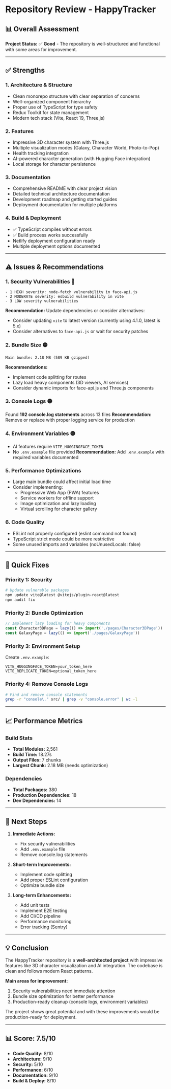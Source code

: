# Repository Review - HappyTracker

## 📊 Overall Assessment
**Project Status:** ✅ **Good** - The repository is well-structured and functional with some areas for improvement.

---

## ✅ Strengths

### 1. **Architecture & Structure**
- Clean monorepo structure with clear separation of concerns
- Well-organized component hierarchy
- Proper use of TypeScript for type safety
- Redux Toolkit for state management
- Modern tech stack (Vite, React 19, Three.js)

### 2. **Features**
- Impressive 3D character system with Three.js
- Multiple visualization modes (Galaxy, Character World, Photo-to-Pop)
- Health tracking integration
- AI-powered character generation (with Hugging Face integration)
- Local storage for character persistence

### 3. **Documentation**
- Comprehensive README with clear project vision
- Detailed technical architecture documentation
- Development roadmap and getting started guides
- Deployment documentation for multiple platforms

### 4. **Build & Deployment**
- ✅ TypeScript compiles without errors
- ✅ Build process works successfully
- Netlify deployment configuration ready
- Multiple deployment options documented

---

## ⚠️ Issues & Recommendations

### 1. **Security Vulnerabilities** 🔴
```
- 1 HIGH severity: node-fetch vulnerability in face-api.js
- 2 MODERATE severity: esbuild vulnerability in vite
- 3 LOW severity vulnerabilities
```
**Recommendation:** Update dependencies or consider alternatives:
- Consider updating `vite` to latest version (currently using 4.1.0, latest is 5.x)
- Consider alternatives to `face-api.js` or wait for security patches

### 2. **Bundle Size** 🟡
```
Main bundle: 2.18 MB (589 KB gzipped)
```
**Recommendations:**
- Implement code splitting for routes
- Lazy load heavy components (3D viewers, AI services)
- Consider dynamic imports for face-api.js and Three.js components

### 3. **Console Logs** 🟡
Found **192 console.log statements** across 13 files
**Recommendation:** Remove or replace with proper logging service for production

### 4. **Environment Variables** 🟡
- AI features require `VITE_HUGGINGFACE_TOKEN`
- No `.env.example` file provided
**Recommendation:** Add `.env.example` with required variables documented

### 5. **Performance Optimizations**
- Large main bundle could affect initial load time
- Consider implementing:
  - Progressive Web App (PWA) features
  - Service workers for offline support
  - Image optimization and lazy loading
  - Virtual scrolling for character gallery

### 6. **Code Quality**
- ESLint not properly configured (eslint command not found)
- TypeScript strict mode could be more restrictive
- Some unused imports and variables (noUnusedLocals: false)

---

## 🚀 Quick Fixes

### Priority 1: Security
```bash
# Update vulnerable packages
npm update vite@latest @vitejs/plugin-react@latest
npm audit fix
```

### Priority 2: Bundle Optimization
```javascript
// Implement lazy loading for heavy components
const Character3DPage = lazy(() => import('./pages/Character3DPage'))
const GalaxyPage = lazy(() => import('./pages/GalaxyPage'))
```

### Priority 3: Environment Setup
Create `.env.example`:
```env
VITE_HUGGINGFACE_TOKEN=your_token_here
VITE_REPLICATE_TOKEN=optional_token_here
```

### Priority 4: Remove Console Logs
```bash
# Find and remove console statements
grep -r "console\." src/ | grep -v "console.error" | wc -l
```

---

## 📈 Performance Metrics

### Build Stats
- **Total Modules:** 2,561
- **Build Time:** 18.27s
- **Output Files:** 7 chunks
- **Largest Chunk:** 2.18 MB (needs optimization)

### Dependencies
- **Total Packages:** 380
- **Production Dependencies:** 18
- **Dev Dependencies:** 14

---

## 🎯 Next Steps

1. **Immediate Actions:**
   - Fix security vulnerabilities
   - Add `.env.example` file
   - Remove console.log statements

2. **Short-term Improvements:**
   - Implement code splitting
   - Add proper ESLint configuration
   - Optimize bundle size

3. **Long-term Enhancements:**
   - Add unit tests
   - Implement E2E testing
   - Add CI/CD pipeline
   - Performance monitoring
   - Error tracking (Sentry)

---

## 💡 Conclusion

The HappyTracker repository is a **well-architected project** with impressive features like 3D character visualization and AI integration. The codebase is clean and follows modern React patterns. 

**Main areas for improvement:**
1. Security vulnerabilities need immediate attention
2. Bundle size optimization for better performance
3. Production-ready cleanup (console logs, environment variables)

The project shows great potential and with these improvements would be production-ready for deployment.

---

## 📊 Score: 7.5/10

- **Code Quality:** 8/10
- **Architecture:** 9/10
- **Security:** 5/10
- **Performance:** 6/10
- **Documentation:** 9/10
- **Build & Deploy:** 8/10